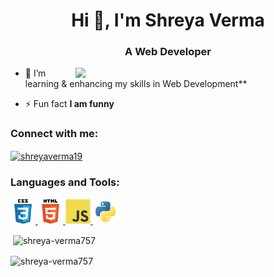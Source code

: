 <h1 align="center">Hi 👋, I'm Shreya Verma</h1>
<h3 align="center">A Web Developer</h3>

<img align="right"  width="400" src="https://media.tenor.com/S59bPkT0pqcAAAAC/programming.gif">

- 🌱 I’m learning & enhancing my skills in Web Development**

- ⚡ Fun fact **I am funny**

<h3 align="left">Connect with me:</h3>
<p align="left">
<a href="https://www.codechef.com/users/shreyaverma19" target="blank"><img align="center" src="https://cdn.jsdelivr.net/npm/simple-icons@3.1.0/icons/codechef.svg" alt="shreyaverma19" height="30" width="40" /></a>
</p>

<h3 align="left">Languages and Tools:</h3>
<p align="left"> <a href="https://www.w3schools.com/css/" target="_blank" rel="noreferrer"> <img src="https://raw.githubusercontent.com/devicons/devicon/master/icons/css3/css3-original-wordmark.svg" alt="css3" width="40" height="40"/> </a> <a href="https://www.w3.org/html/" target="_blank" rel="noreferrer"> <img src="https://raw.githubusercontent.com/devicons/devicon/master/icons/html5/html5-original-wordmark.svg" alt="html5" width="40" height="40"/> </a> <a href="https://developer.mozilla.org/en-US/docs/Web/JavaScript" target="_blank" rel="noreferrer"> <img src="https://raw.githubusercontent.com/devicons/devicon/master/icons/javascript/javascript-original.svg" alt="javascript" width="40" height="40"/> </a> <a href="https://www.python.org" target="_blank" rel="noreferrer"> <img src="https://raw.githubusercontent.com/devicons/devicon/master/icons/python/python-original.svg" alt="python" width="40" height="40"/> </a> </p>

<p>&nbsp;<img align="center" src="https://github-readme-stats.vercel.app/api?username=shreya-verma757&show_icons=true&locale=en" alt="shreya-verma757" /></p>

<p><img align="center" src="https://github-readme-streak-stats.herokuapp.com/?user=shreya-verma757&" alt="shreya-verma757" /></p>
